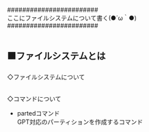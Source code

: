 ########################<br />
ここにファイルシステムについて書く(●´ω｀●)<br />
########################<br /><br />
<h2>⬛ファイルシステムとは</h2>
◇ファイルシステムについて<br><br/>

◇コマンドについて<br>
- partedコマンド<br>
GPT対応のパーティションを作成するコマンド

